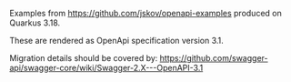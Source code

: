 Examples from https://github.com/jskov/openapi-examples produced on Quarkus 3.18.

These are rendered as OpenApi specification version 3.1.

Migration details should be covered by: https://github.com/swagger-api/swagger-core/wiki/Swagger-2.X---OpenAPI-3.1
